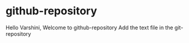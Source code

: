 # github-repository
Hello Varshini, Welcome to github-repository
Add the text file in the git-repository
